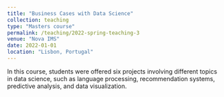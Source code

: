 ```yaml
---
title: "Business Cases with Data Science"
collection: teaching
type: "Masters course"
permalink: /teaching/2022-spring-teaching-3
venue: "Nova IMS"
date: 2022-01-01
location: "Lisbon, Portugal"
---
```


In this course, students were offered six projects involving different topics in data science, such as language processing, recommendation systems, predictive analysis, and data visualization.
